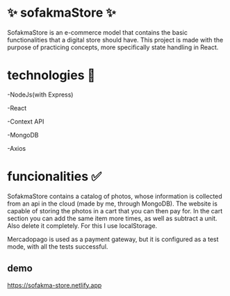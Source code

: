# ✨ sofakmaStore ✨

SofakmaStore is an e-commerce model that contains the basic functionalities that a digital store should have. This project is made with the purpose of practicing concepts,
more specifically state handling in React.


# technologies 📃

-NodeJs(with Express)

-React

-Context API


-MongoDB

-Axios


# funcionalities ✅

SofakmaStore contains a catalog of photos, whose information is collected from an api in the cloud (made by me, through MongoDB). The website is capable of storing the photos in a cart that you can then pay for. In the cart section you can add the same item more times, as well as subtract a unit. Also delete it completely. For this I use localStorage.

Mercadopago is used as a payment gateway, but it is configured as a test mode, with all the tests successful.

## demo 

https://sofakma-store.netlify.app

